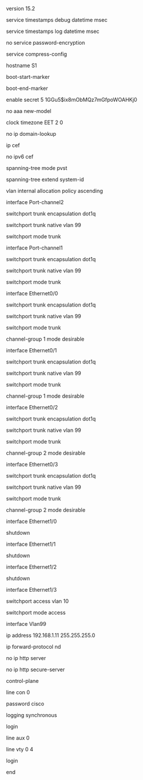 version 15.2

service timestamps debug datetime msec

service timestamps log datetime msec

no service password-encryption

service compress-config

hostname S1

boot-start-marker

boot-end-marker

enable secret 5 $1$GGu5$ix8mObMQz7mGfpoWOAHKj0

no aaa new-model

clock timezone EET 2 0

no ip domain-lookup

ip cef

no ipv6 cef

spanning-tree mode pvst

spanning-tree extend system-id

vlan internal allocation policy ascending

interface Port-channel2

switchport trunk encapsulation dot1q

switchport trunk native vlan 99

switchport mode trunk

interface Port-channel1

switchport trunk encapsulation dot1q

switchport trunk native vlan 99

switchport mode trunk

interface Ethernet0/0

switchport trunk encapsulation dot1q

switchport trunk native vlan 99

switchport mode trunk

channel-group 1 mode desirable

interface Ethernet0/1

switchport trunk encapsulation dot1q

switchport trunk native vlan 99

switchport mode trunk

channel-group 1 mode desirable

interface Ethernet0/2

switchport trunk encapsulation dot1q

switchport trunk native vlan 99

switchport mode trunk

channel-group 2 mode desirable

interface Ethernet0/3

switchport trunk encapsulation dot1q

switchport trunk native vlan 99

switchport mode trunk

channel-group 2 mode desirable

interface Ethernet1/0

shutdown

interface Ethernet1/1

shutdown

interface Ethernet1/2

shutdown

interface Ethernet1/3

switchport access vlan 10

switchport mode access

interface Vlan99

ip address 192.168.1.11 255.255.255.0

ip forward-protocol nd

no ip http server

no ip http secure-server

control-plane

line con 0

password cisco

logging synchronous

login

line aux 0

line vty 0 4

login

end
